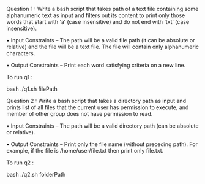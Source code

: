 Question 1 : Write a bash script that takes path of a text file containing some alphanumeric text as input and filters out its content to print only those words that start with ‘a’ (case insensitive) and do not end with ‘txt’ (case insensitive).

• Input Constraints – The path will be a valid file path (it can be absolute or relative) and the file will be a text file. The file will contain only alphanumeric characters.

• Output Constraints – Print each word satisfying criteria on a new line.

To run q1 : 

bash ./q1.sh filePath



Question 2 : Write a bash script that takes a directory path as input and prints list of all files that the current user has permission to execute, and member of other group does not have permission to read.

• Input Constraints – The path will be a valid directory path (can be absolute or relative).

• Output Constraints – Print only the file name (without preceding path). For example, if the file is /home/user/file.txt then print only file.txt.

To run q2 : 

bash ./q2.sh folderPath
